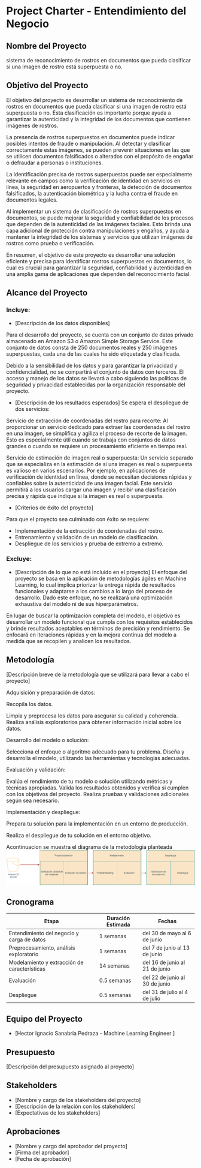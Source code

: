 # Project Charter - Entendimiento del Negocio

## Nombre del Proyecto

sistema de reconocimiento de rostros en documentos que pueda clasificar si una imagen de rostro está superpuesta o no.

## Objetivo del Proyecto

El objetivo del proyecto es desarrollar un sistema de reconocimiento de rostros en documentos que pueda clasificar si una imagen de rostro está superpuesta o no. Esta clasificación es importante porque ayuda a garantizar la autenticidad y la integridad de los documentos que contienen imágenes de rostros.

La presencia de rostros superpuestos en documentos puede indicar posibles intentos de fraude o manipulación. Al detectar y clasificar correctamente estas imágenes, se pueden prevenir situaciones en las que se utilicen documentos falsificados o alterados con el propósito de engañar o defraudar a personas o instituciones.

La identificación precisa de rostros superpuestos puede ser especialmente relevante en campos como la verificación de identidad en servicios en línea, la seguridad en aeropuertos y fronteras, la detección de documentos falsificados, la autenticación biométrica y la lucha contra el fraude en documentos legales.

Al implementar un sistema de clasificación de rostros superpuestos en documentos, se puede mejorar la seguridad y confiabilidad de los procesos que dependen de la autenticidad de las imágenes faciales. Esto brinda una capa adicional de protección contra manipulaciones y engaños, y ayuda a mantener la integridad de los sistemas y servicios que utilizan imágenes de rostros como prueba o verificación.

En resumen, el objetivo de este proyecto es desarrollar una solución eficiente y precisa para identificar rostros superpuestos en documentos, lo cual es crucial para garantizar la seguridad, confiabilidad y autenticidad en una amplia gama de aplicaciones que dependen del reconocimiento facial.

## Alcance del Proyecto

### Incluye:

- [Descripción de los datos disponibles]

Para el desarrollo del proyecto, se cuenta con un conjunto de datos privado almacenado en Amazon S3 o Amazon Simple Storage Service. Este conjunto de datos consta de 250 documentos reales y 250 imágenes superpuestas, cada una de las cuales ha sido etiquetada y clasificada.

Debido a la sensibilidad de los datos y para garantizar la privacidad y confidencialidad, no se compartirá el conjunto de datos con terceros. El acceso y manejo de los datos se llevará a cabo siguiendo las políticas de seguridad y privacidad establecidas por la organización responsable del proyecto.

- [Descripción de los resultados esperados]
Se espera el despliegue de dos servicios:

Servicio de extracción de coordenadas del rostro para recorte: Al proporcionar un servicio dedicado para extraer las coordenadas del rostro en una imagen, se simplifica y agiliza el proceso de recorte de la imagen. Esto es especialmente útil cuando se trabaja con conjuntos de datos grandes o cuando se requiere un procesamiento eficiente en tiempo real. 

Servicio de estimación de imagen real o superpuesta: Un servicio separado que se especializa en la estimación de si una imagen es real o superpuesta es valioso en varios escenarios. Por ejemplo, en aplicaciones de verificación de identidad en línea, donde se necesitan decisiones rápidas y confiables sobre la autenticidad de una imagen facial. Este servicio permitirá a los usuarios cargar una imagen y recibir una clasificación precisa y rápida que indique si la imagen es real o superpuesta.

- [Criterios de éxito del proyecto]

Para que el proyecto sea culminado con éxito se requiere:

- Implementación de la extracción de coordenadas del rostro.
- Entrenamiento y validación de un modelo de clasificación.
- Despliegue de los servicios y prueba de extremo a extremo.

### Excluye:

- [Descripción de lo que no está incluido en el proyecto]
El enfoque del proyecto se basa en la aplicación de metodologías ágiles en Machine Learning, lo cual implica priorizar la entrega rápida de resultados funcionales y adaptarse a los cambios a lo largo del proceso de desarrollo. Dado este enfoque, no se realizará una optimización exhaustiva del modelo ni de sus hiperparámetros.

En lugar de buscar la optimización completa del modelo, el objetivo es desarrollar un modelo funcional que cumpla con los requisitos establecidos y brinde resultados aceptables en términos de precisión y rendimiento. Se enfocará en iteraciones rápidas y en la mejora continua del modelo a medida que se recopilen y analicen los resultados.

## Metodología

[Descripción breve de la metodología que se utilizará para llevar a cabo el proyecto]


Adquisición y preparación de datos:

Recopila los datos.

Limpia y preprocesa los datos para asegurar su calidad y coherencia.
Realiza análisis exploratorios para obtener información inicial sobre los datos.

Desarrollo del modelo o solución:

Selecciona el enfoque o algoritmo adecuado para tu problema.
Diseña y desarrolla el modelo, utilizando las herramientas y tecnologías adecuadas.

Evaluación y validación:

Evalúa el rendimiento de tu modelo o solución utilizando métricas y técnicas apropiadas.
Valida los resultados obtenidos y verifica si cumplen con los objetivos del proyecto.
Realiza pruebas y validaciones adicionales según sea necesario.

Implementación y despliegue:

Prepara tu solución para la implementación en un entorno de producción.

Realiza el despliegue de tu solución en el entorno objetivo.

Acontinuacion se muestra el diagrama de la metodologia planteada 
![methods](images/Metodologia.png)
## Cronograma

| Etapa | Duración Estimada | Fechas |
|------|---------|-------|
| Entendimiento del negocio y carga de datos | 1 semanas | del 30 de mayo al 6 de junio |
| Preprocesamiento, análisis exploratorio | 1 semanas | del 7 de junio al 13 de junio |
| Modelamiento y extracción de características | 14 semanas | del 16 de junio al 21 de junio |
| Evaluación | 0.5 semanas | del 22 de junio al 30 de junio |
| Despliegue | 0.5 semanas | del 31 de julio al 4 de julio |


## Equipo del Proyecto

- [Hector Ignacio Sanabria Pedraza - Machine Learning Engineer ]

## Presupuesto

[Descripción del presupuesto asignado al proyecto]

## Stakeholders

- [Nombre y cargo de los stakeholders del proyecto]
- [Descripción de la relación con los stakeholders]
- [Expectativas de los stakeholders]

## Aprobaciones

- [Nombre y cargo del aprobador del proyecto]
- [Firma del aprobador]
- [Fecha de aprobación]

